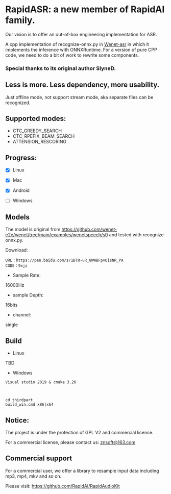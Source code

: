 # RapidASR: a new member of RapidAI family.

Our vision is to offer an out-of-box engineering implementation for ASR.

A cpp implementation of recognize-onnx.py in [Wenet-asr](https://github.com/wenet-e2e/wenet) in which it implements the inference with ONNXRuntime. For a version of pure CPP code, we need to do a bit of work to rewrite some components.

### Special thanks to its original author SlyneD.

## Less is more. Less dependency, more usability.


Just offline mode, not support stream mode, aka separate files can be recognized.

## Supported modes:

- CTC_GREEDY_SEARCH
- CTC_RPEFIX_BEAM_SEARCH
- ATTENSION_RESCORING 

## Progress:    

- [x] Linux
- [x] Mac
- [x] Android
- [ ] Windows



## Models

The model is original from https://github.com/wenet-e2e/wenet/tree/main/examples/wenetspeech/s0 and tested with recognize-onnx.py.

Download:
```
URL：https://pan.baidu.com/s/1BTR-uR_8WWBFpvOisNR_PA 
CODE：9xjz 

```
- Sample Rate:

16000Hz

- sample Depth:

16bits

- channel:

single

## Build

- Linux 

 TBD
- Windows
 ```
Visual studio 2019 & cmake 3.20



 cd thirdpart
 build_win.cmd x86|x64

 ```

## Notice:

The project is under the protection of GPL V2 and commercial license.

For a commercial license, please contact us: znsoft@163.com

## Commercial support

For a commercial user, we offer a library to resample input data including mp3, mp4, mkv  and so on.

Please visit: https://github.com/RapidAI/RapidAudioKit
